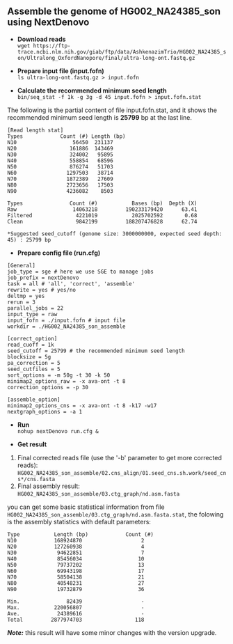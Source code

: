 ## Assemble the genome of HG002_NA24385_son using NextDenovo
* **Download reads**  
`wget https://ftp-trace.ncbi.nlm.nih.gov/giab/ftp/data/AshkenazimTrio/HG002_NA24385_son/Ultralong_OxfordNanopore/final/ultra-long-ont.fastq.gz`

* **Prepare input file (input.fofn)**  
`ls ultra-long-ont.fastq.gz > input.fofn`

* **Calculate the recommended minimum seed length**  
`bin/seq_stat -f 1k -g 3g -d 45 input.fofn > input.fofn.stat`

The following is the partial content of file input.fofn.stat, and it shows the recommended minimum seed length is **25799** bp at the last line.
```
[Read length stat]
Types            Count (#) Length (bp)
N10                  56450  231137
N20                 161886  143469
N30                 324002   95895
N40                 558854   68596
N50                 876274   51703
N60                1297503   38714
N70                1872389   27609
N80                2723656   17503
N90                4236082    8503

Types               Count (#)           Bases (bp)  Depth (X)
Raw                  14063218         190233179420      63.41
Filtered              4221019           2025702592       0.68
Clean                 9842199         188207476828      62.74

*Suggested seed_cutoff (genome size: 3000000000, expected seed depth: 45) : 25799 bp
```

* **Prepare config file (run.cfg)** 
``` 
[General]
job_type = sge # here we use SGE to manage jobs
job_prefix = nextDenovo
task = all # 'all', 'correct', 'assemble'
rewrite = yes # yes/no
deltmp = yes
rerun = 3
parallel_jobs = 22
input_type = raw
input_fofn = ./input.fofn # input file
workdir = ./HG002_NA24385_son_assemble

[correct_option]
read_cuoff = 1k
seed_cutoff = 25799 # the recommended minimum seed length
blocksize = 5g
pa_correction = 5
seed_cutfiles = 5
sort_options = -m 50g -t 30 -k 50
minimap2_options_raw = -x ava-ont -t 8
correction_options = -p 30

[assemble_option]
minimap2_options_cns = -x ava-ont -t 8 -k17 -w17
nextgraph_options = -a 1
```

* **Run**   
`nohup nextDenovo run.cfg &`

* **Get result**
1. Final corrected reads file (use the '-b' parameter to get more corrected reads):
`HG002_NA24385_son_assemble/02.cns_align/01.seed_cns.sh.work/seed_cns*/cns.fasta`
2. Final assembly result:  
`HG002_NA24385_son_assemble/03.ctg_graph/nd.asm.fasta`

you can get some basic statistical information from file `HG002_NA24385_son_assemble/03.ctg_graph/nd.asm.fasta.stat`, the folowing is the assembly statistics with default parameters:
```
Type           Length (bp)            Count (#)
N10            168924870                   2
N20            127260938                   4
N30             94622851                   7
N40             85456034                  10
N50             79737202                  13
N60             69943198                  17
N70             58504138                  21
N80             40548231                  27
N90             19732879                  36

Min.               82439                   -
Max.           220056807                   -
Ave.            24389616                   -
Total         2877974703                 118
```
***Note:*** this result will have some minor changes with the version upgrade.

